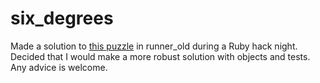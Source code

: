 # six_degrees

Made a solution to [this puzzle](http://www.puzzlenode.com/puzzles/14-six-degrees-of-separation) in runner_old during a Ruby hack night. Decided that I would make a more robust solution with objects and tests. Any advice is welcome.
